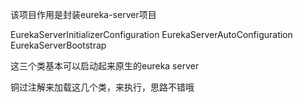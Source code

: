 该项目作用是封装eureka-server项目

EurekaServerInitializerConfiguration
EurekaServerAutoConfiguration
EurekaServerBootstrap

这三个类基本可以启动起来原生的eureka server

铜过注解来加载这几个类，来执行，思路不错哦